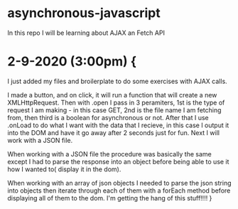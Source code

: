 # asynchronous-javascript
In this repo I will be learning about AJAX an Fetch API

# 2-9-2020 (3:00pm) {
  I just added my files and broilerplate to do some exercises with AJAX calls.

  I made a button, and on click, it will run a function that will create a new XMLHttpRequest. Then with .open I pass in 3 peramiters, 1st is the type of request I am making - in this case GET, 2nd is the file name I am fetching from, then third is a boolean for asynchronous or not.
  After that I use .onLoad to do what I want with the data that I recieve, in this case I output it into the DOM and have it go away after 2 seconds just for fun. Next I will work with a JSON file.

  When working with a JSON file the procedure was basically the same except I had to parse the response into an object before being able to use it how I wanted to( display it in the dom). 

  When working with an array of json objects I needed to parse the json string into objects then iterate through each of them with a forEach method before displaying all of them to the dom. I'm getting the hang of this stuff!!!!
} 